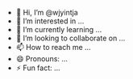 - 👋 Hi, I’m @wjyintja
- 👀 I’m interested in ...
- 🌱 I’m currently learning ...
- 💞️ I’m looking to collaborate on ...
- 📫 How to reach me ...
- 😄 Pronouns: ...
- ⚡ Fun fact: ...

<!---
wjyintja/wjyintja is a ✨ special ✨ repository because its `README.md` (this file) appears on your GitHub profile.
You can click the Preview link to take a look at your changes.
--->
